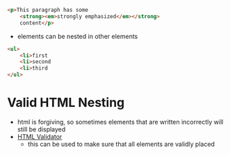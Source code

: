 ```HTML
<p>This paragraph has some
	<strong><em>strongly emphasized</em></strong>
	content</p>
```
- elements can be nested in other elements
```html
<ul>
	<li>first
	<li>second
	<li>third
</ul>
```

# Valid HTML Nesting
- html is forgiving, so sometimes elements that are written incorrectly will still be displayed
- [HTML Validator](https://validator.w3.org/)
	- this can be used to make sure that all elements are validly placed